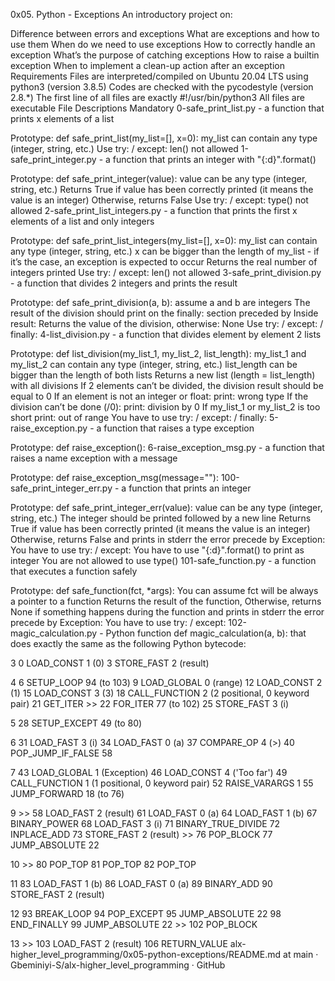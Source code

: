 0x05. Python - Exceptions
An introductory project on:

Difference between errors and exceptions
What are exceptions and how to use them
When do we need to use exceptions
How to correctly handle an exception
What’s the purpose of catching exceptions
How to raise a builtin exception
When to implement a clean-up action after an exception
Requirements
Files are interpreted/compiled on Ubuntu 20.04 LTS using python3 (version 3.8.5)
Codes are checked with the pycodestyle (version 2.8.*)
The first line of all files are exactly #!/usr/bin/python3
All files are executable
File Descriptions
Mandatory
0-safe_print_list.py - a function that prints x elements of a list

Prototype: def safe_print_list(my_list=[], x=0):
my_list can contain any type (integer, string, etc.)
Use try: / except:
len() not allowed
1-safe_print_integer.py - a function that prints an integer with "{:d}".format()

Prototype: def safe_print_integer(value):
value can be any type (integer, string, etc.)
Returns True if value has been correctly printed (it means the value is an integer)
Otherwise, returns False
Use try: / except:
type() not allowed
2-safe_print_list_integers.py - a function that prints the first x elements of a list and only integers

Prototype: def safe_print_list_integers(my_list=[], x=0):
my_list can contain any type (integer, string, etc.)
x can be bigger than the length of my_list - if it’s the case, an exception is expected to occur
Returns the real number of integers printed
Use try: / except:
len() not allowed
3-safe_print_division.py - a function that divides 2 integers and prints the result

Prototype: def safe_print_division(a, b):
assume a and b are integers
The result of the division should print on the finally: section preceded by Inside result:
Returns the value of the division, otherwise: None
Use try: / except: / finally:
4-list_division.py - a function that divides element by element 2 lists

Prototype: def list_division(my_list_1, my_list_2, list_length):
my_list_1 and my_list_2 can contain any type (integer, string, etc.)
list_length can be bigger than the length of both lists
Returns a new list (length = list_length) with all divisions
If 2 elements can’t be divided, the division result should be equal to 0
If an element is not an integer or float:
print: wrong type
If the division can’t be done (/0):
print: division by 0
If my_list_1 or my_list_2 is too short
print: out of range
You have to use try: / except: / finally:
5-raise_exception.py - a function that raises a type exception

Prototype: def raise_exception():
6-raise_exception_msg.py - a function that raises a name exception with a message

Prototype: def raise_exception_msg(message=""):
100-safe_print_integer_err.py - a function that prints an integer

Prototype: def safe_print_integer_err(value):
value can be any type (integer, string, etc.)
The integer should be printed followed by a new line
Returns True if value has been correctly printed (it means the value is an integer)
Otherwise, returns False and prints in stderr the error precede by Exception:
You have to use try: / except:
You have to use "{:d}".format() to print as integer
You are not allowed to use type()
101-safe_function.py - a function that executes a function safely

Prototype: def safe_function(fct, *args):
You can assume fct will be always a pointer to a function
Returns the result of the function,
Otherwise, returns None if something happens during the function and prints in stderr the error precede by Exception:
You have to use try: / except:
102-magic_calculation.py - Python function def magic_calculation(a, b): that does exactly the same as the following Python bytecode:

  3           0 LOAD_CONST               1 (0)
              3 STORE_FAST               2 (result)

  4           6 SETUP_LOOP              94 (to 103)
              9 LOAD_GLOBAL              0 (range)
             12 LOAD_CONST               2 (1)
             15 LOAD_CONST               3 (3)
             18 CALL_FUNCTION            2 (2 positional, 0 keyword pair)
             21 GET_ITER
        >>   22 FOR_ITER                77 (to 102)
             25 STORE_FAST               3 (i)

  5          28 SETUP_EXCEPT            49 (to 80)

  6          31 LOAD_FAST                3 (i)
             34 LOAD_FAST                0 (a)
             37 COMPARE_OP               4 (>)
             40 POP_JUMP_IF_FALSE       58

  7          43 LOAD_GLOBAL              1 (Exception)
             46 LOAD_CONST               4 ('Too far')
             49 CALL_FUNCTION            1 (1 positional, 0 keyword pair)
             52 RAISE_VARARGS            1
             55 JUMP_FORWARD            18 (to 76)

  9     >>   58 LOAD_FAST                2 (result)
             61 LOAD_FAST                0 (a)
             64 LOAD_FAST                1 (b)
             67 BINARY_POWER
             68 LOAD_FAST                3 (i)
             71 BINARY_TRUE_DIVIDE
             72 INPLACE_ADD
             73 STORE_FAST               2 (result)
        >>   76 POP_BLOCK
             77 JUMP_ABSOLUTE           22

 10     >>   80 POP_TOP
             81 POP_TOP
             82 POP_TOP

 11          83 LOAD_FAST                1 (b)
             86 LOAD_FAST                0 (a)
             89 BINARY_ADD
             90 STORE_FAST               2 (result)

 12          93 BREAK_LOOP
             94 POP_EXCEPT
             95 JUMP_ABSOLUTE           22
             98 END_FINALLY
             99 JUMP_ABSOLUTE           22
        >>  102 POP_BLOCK

 13     >>  103 LOAD_FAST                2 (result)
            106 RETURN_VALUE
alx-higher_level_programming/0x05-python-exceptions/README.md at main · Gbeminiyi-S/alx-higher_level_programming · GitHub
